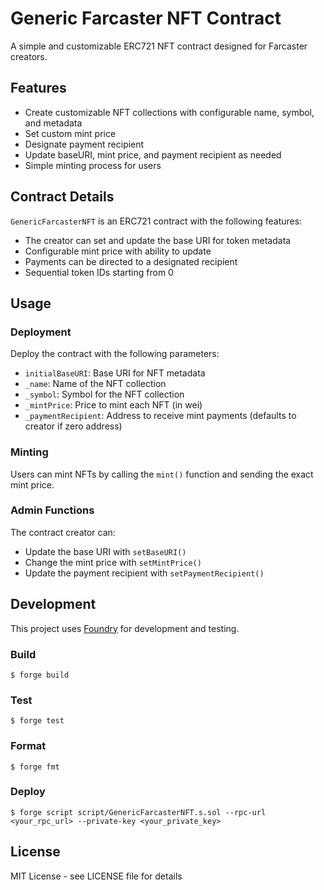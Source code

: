 # Generic Farcaster NFT Contract

A simple and customizable ERC721 NFT contract designed for Farcaster creators.

## Features

- Create customizable NFT collections with configurable name, symbol, and metadata
- Set custom mint price
- Designate payment recipient
- Update baseURI, mint price, and payment recipient as needed
- Simple minting process for users

## Contract Details

`GenericFarcasterNFT` is an ERC721 contract with the following features:
- The creator can set and update the base URI for token metadata
- Configurable mint price with ability to update
- Payments can be directed to a designated recipient
- Sequential token IDs starting from 0

## Usage

### Deployment

Deploy the contract with the following parameters:
- `initialBaseURI`: Base URI for NFT metadata
- `_name`: Name of the NFT collection
- `_symbol`: Symbol for the NFT collection
- `_mintPrice`: Price to mint each NFT (in wei)
- `_paymentRecipient`: Address to receive mint payments (defaults to creator if zero address)

### Minting

Users can mint NFTs by calling the `mint()` function and sending the exact mint price.

### Admin Functions

The contract creator can:
- Update the base URI with `setBaseURI()`
- Change the mint price with `setMintPrice()`
- Update the payment recipient with `setPaymentRecipient()`

## Development

This project uses [Foundry](https://github.com/foundry-rs/foundry) for development and testing.

### Build

```shell
$ forge build
```

### Test

```shell
$ forge test
```

### Format

```shell
$ forge fmt
```

### Deploy

```shell
$ forge script script/GenericFarcasterNFT.s.sol --rpc-url <your_rpc_url> --private-key <your_private_key>
```

## License

MIT License - see LICENSE file for details